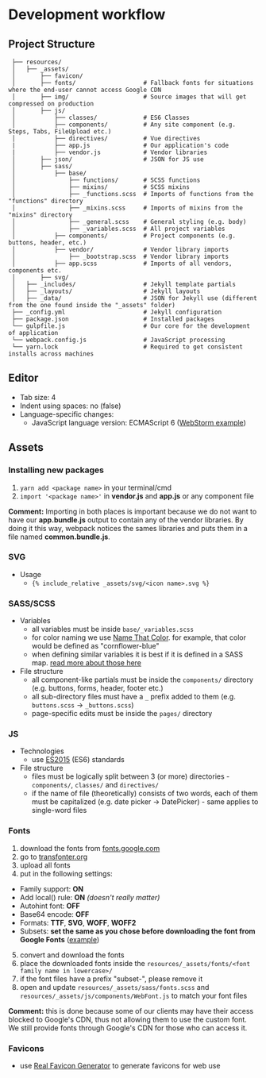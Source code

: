 # Development workflow
## Project Structure
```
 ├── resources/
 │   ├── _assets/
 │       ├── favicon/
 │       ├── fonts/                   # Fallback fonts for situations where the end-user cannot access Google CDN
 │       ├── img/                     # Source images that will get compressed on production
 │       ├── js/
 │           ├── classes/             # ES6 Classes
 │           ├── components/          # Any site component (e.g. Steps, Tabs, FileUpload etc.)
 │           ├── directives/          # Vue directives
 |           ├── app.js               # Our application's code
 |           ├── vendor.js            # Vendor libraries
 │       ├── json/                    # JSON for JS use
 │       ├── sass/
 │           ├── base/
 │               ├── functions/       # SCSS functions
 │               ├── mixins/          # SCSS mixins
 │               ├── _functions.scss  # Imports of functions from the "functions" directory
 │               ├── _mixins.scss     # Imports of mixins from the "mixins" directory
 │               ├── _general.scss    # General styling (e.g. body)
 │               ├── _variables.scss  # All project variables
 │           ├── components/          # Project components (e.g. buttons, header, etc.)
 │           ├── vendor/              # Vendor library imports
 │               ├── _bootstrap.scss  # Vendor library imports
 │           ├── app.scss             # Imports of all vendors, components etc.
 │       ├── svg/
 │   ├── _includes/                   # Jekyll template partials
 │   ├── _layouts/                    # Jekyll layouts
 │   ├── _data/                       # JSON for Jekyll use (different from the one found inside the "_assets" folder)
 ├── _config.yml                      # Jekyll configuration
 ├── package.json                     # Installed packages
 └── gulpfile.js                      # Our core for the development of application
 └── webpack.config.js                # JavaScript processing
 └── yarn.lock                        # Required to get consistent installs across machines
```

## Editor
* Tab size: 4
* Indent using spaces: no (false)
* Language-specific changes:
  * JavaScript language version: ECMAScript 6 ([WebStorm example](https://i.imgur.com/rB1DYqi.png))

## Assets
### Installing new packages
1. `yarn add <package name>` in your terminal/cmd
2. `import '<package name>'` in **vendor.js** and **app.js** or any component file

**Comment:** Importing in both places is important because we do not want to have our **app.bundle.js** output to contain any of the vendor libraries.
By doing it this way, webpack notices the sames libraries and puts them in a file named **common.bundle.js**.

### SVG
* Usage
  * `{% include_relative _assets/svg/<icon name>.svg %}`

### SASS/SCSS
* Variables
  * all variables must be inside `base/_variables.scss`
  * for color naming we use [Name That Color](http://chir.ag/projects/name-that-color/#6195ED). for example, that color would be defined as "cornflower-blue"
  * when defining similar variables it is best if it is defined in a SASS map. [read more about those here](https://webdesign.tutsplus.com/tutorials/an-introduction-to-sass-maps-usage-and-examples--cms-22184)
* File structure
  * all component-like partials must be inside the `components/` directory (e.g. buttons, forms, header, footer etc.)
  * all sub-directory files must have a `_` prefix added to them (e.g. `buttons.scss` -> `_buttons.scss`)
  * page-specific edits must be inside the `pages/` directory

### JS
* Technologies
  * use [ES2015](https://babeljs.io/learn-es2015/) (ES6) standards
* File structure
  * files must be logically split between 3 (or more) directories - `components/`, `classes/` and `directives/`
  * if the name of file (theoretically) consists of two words, each of them must be capitalized (e.g. date picker -> DatePicker) - same applies to single-word files

### Fonts
1. download the fonts from [fonts.google.com](https://fonts.google.com/)
2. go to [transfonter.org](https://transfonter.org/)
3. upload all fonts
4. put in the following settings:
  * Family support: **ON**
  * Add local() rule: **ON** _(doesn't really matter)_
  * Autohint font: **OFF**
  * Base64 encode: **OFF**
  * Formats: **TTF**, **SVG**, **WOFF**, **WOFF2**
  * Subsets: **set the same as you chose before downloading the font from Google Fonts** ([example](https://i.imgur.com/2lIfhif.png))
5. convert and download the fonts
6. place the downloaded fonts inside the `resources/_assets/fonts/<font family name in lowercase>/`
7. if the font files have a prefix "subset-", please remove it
8. open and update `resources/_assets/sass/fonts.scss` and `resources/_assets/js/components/WebFont.js` to match your font files

**Comment:** this is done because some of our clients may have their access blocked to Google's CDN, thus not allowing them to use the custom font. We still provide fonts through Google's CDN for those who can access it.

### Favicons
* use [Real Favicon Generator](https://realfavicongenerator.net/) to generate favicons for web use
